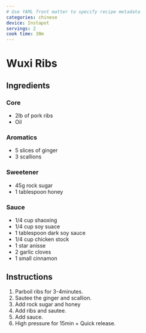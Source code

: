 ```yaml
---
# Use YAML front matter to specify recipe metadata
categories: chinese
device: Instapot
servings: 2
cook time: 30m
---
```


# Wuxi Ribs

## Ingredients

### Core
- 2lb of pork ribs
- Oil



### Aromatics
- 5 slices of ginger
- 3 scallions


### Sweetener
- 45g rock sugar
- 1 tablespoon honey


### Sauce
- 1/4 cup shaoxing
- 1/4 cup soy suace
- 1 tablespoon dark soy sauce
- 1/4 cup chicken stock
- 1 star anisse
- 2 garlic cloves
- 1 small cinnamon

## Instructions
1. Parboil ribs for 3-4minutes.
2. Sautee the ginger and scallion.
3. Add rock sugar and honey
4. Add ribs and sautee. 
5. Add sauce. 
6. High pressure for 15min + Quick release. 

